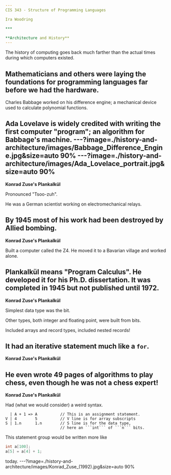 ```yaml
---
CIS 343 - Structure of Programming Languages

Ira Woodring

***

**Architecture and History**
---
```

The history of computing goes back much farther than the actual times during which computers existed.

Mathematicians and others were laying the foundations for programming languages far before we had the hardware.
---
Charles Babbage worked on his difference engine; a mechanical device used to calculate polynomial functions.

Ada Lovelave is widely credited with writing the first computer "program"; an algorithm for Babbage's machine.
---?image=./history-and-architecture/images/Babbage_Difference_Engine.jpg&size=auto 90%
---?image=./history-and-architecture/images/Ada_Lovelace_portrait.jpg&size=auto 90%
---
**Konrad Zuse's Plankalkül**

Pronounced "Tsoo-zuh".

He was a German scientist working on electromechanical relays.

By 1945 most of his work had been destroyed by Allied bombing.
---
**Konrad Zuse's Plankalkül**

Built a computer called the Z4.  He moved it to a Bavarian village and worked alone.

Plankalkül means "Program Calculus".  He developed it for his Ph.D. dissertation.  It was completed in 1945 but not published until 1972.
---
**Konrad Zuse's Plankalkül**

Simplest data type was the bit.

Other types, both integer and floating point, were built from bits.

Included arrays and record types, included nested records!

It had an iterative statement much like a ```for```.
---
**Konrad Zuse's Plankalkül**

He even wrote 49 pages of algorithms to play chess, even though he was not a chess expert!
---
**Konrad Zuse's Plankalkül**

Had (what we would consider) a weird syntax.

```
  | A + 1 => A          // This is an assignment statement.
V | 4        5          // V line is for array subscripts
S | 1.n      1.n        // S line is for the data type,
                        // here an ```int``` of ```n``` bits.
```

This statement group would be written more like

```C
int a[100];
a[5] = a[4] + 1;
```

today.
---?image=./history-and-architecture/images/Konrad_Zuse_(1992).jpg&size=auto 90%
